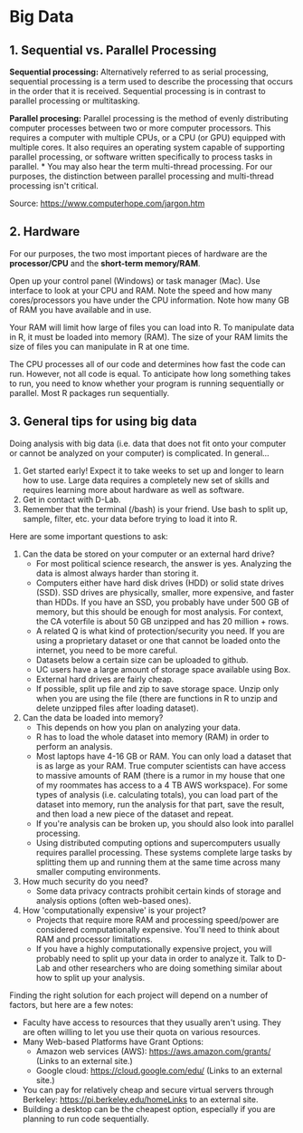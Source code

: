 
# Big Data

## 1. Sequential vs. Parallel Processing 

**Sequential processing:** Alternatively referred to as serial processing, sequential processing is a term used to describe the processing that occurs in the order that it is received. Sequential processing is in contrast to parallel processing or multitasking.

**Parallel procesing:** Parallel processing is the method of evenly distributing computer processes between two or more computer processors. This requires a computer with multiple CPUs, or a CPU (or GPU) equipped with multiple cores. It also requires an operating system capable of supporting parallel processing, or software written specifically to process tasks in parallel.
	* You may also hear the term multi-thread processing. For our purposes, the distinction between parallel processing and multi-thread processing isn't critical. 

Source: https://www.computerhope.com/jargon.htm

## 2. Hardware 

For our purposes, the two most important pieces of hardware are the **processor/CPU** and the **short-term memory/RAM**. 

Open up your control panel (Windows) or task manager (Mac). Use interface to look at your CPU and RAM. Note the speed and how many cores/processors you have under the CPU information. Note how many GB of RAM you have available and in use. 

Your RAM will limit how large of files you can load into R. To manipulate data in R, it must be loaded into memory (RAM). The size of your RAM limits the size of files you can manipulate in R at one time.  

The CPU processes all of our code and determines how fast the code can run. However, not all code is equal. To anticipate how long something takes to run, you need to know whether your program is running sequentially or parallel. Most R packages run sequentially. 


## 3. General tips for using big data 

Doing analysis with big data (i.e. data that does not fit onto your computer or cannot be analyzed on your computer) is complicated. In general...

1. Get started early! Expect it to take weeks to set up and longer to learn how to use. Large data requires a completely new set of skills and requires learning more about hardware as well as software. 
2. Get in contact with D-Lab.  
3. Remember that the terminal (/bash) is your friend. Use bash to split up, sample, filter, etc. your data before trying to load it into R. 

Here are some important questions to ask:

1. Can the data be stored on your computer or an external hard drive?
	* For most political science research, the answer is yes. Analyzing the data is almost always harder than storing it. 
	* Computers either have hard disk drives (HDD) or solid state drives (SSD). SSD drives are physically, smaller, more expensive, and faster than HDDs. If you have an SSD, you probably have under 500 GB of memory, but this should be enough for most analysis. For context, the CA voterfile is about 50 GB unzipped and has 20 million + rows. 
	* A related Q is what kind of protection/security you need. If you are using a proprietary dataset or one that cannot be loaded onto the internet, you need to be more careful. 
	* Datasets below a certain size can be uploaded to github.
	* UC users have a large amount of storage space available using Box. 
	* External hard drives are fairly cheap. 
	* If possible, split up file and zip to save storage space. Unzip only when you are using the file (there are functions in R to unzip and delete unzipped files after loading dataset). 
2. Can the data be loaded into memory?
	* This depends on how you plan on analyzing your data.
	* R has to load the whole dataset into memory (RAM) in order to perform an analysis.
	* Most laptops have 4-16 GB or RAM. You can only load a dataset that is as large as your RAM. True computer scientists can have access to massive amounts of RAM (there is a rumor in my house that one of my roommates has access to a 4 TB AWS workspace). 
For some types of analysis (i.e. calculating totals), you can load part of the dataset into memory, run the analysis for that part, save the result, and then load a new piece of the dataset and repeat. 
	* If you're analysis can be broken up, you should also look into parallel processing. 
	* Using distributed computing options and supercomputers usually requires parallel processing. These systems complete large tasks by splitting them up and running them at the same time across many smaller computing environments. 
3. How much security do you need? 
	* Some data privacy contracts prohibit certain kinds of storage and analysis options (often web-based ones). 
4. How 'computationally expensive' is your project?
	* Projects that require more RAM and processing speed/power are considered computationally expensive. You'll need to think about RAM and processor limitations. 
	* If you have a highly computationally expensive project, you will probably need to split up your data in order to analyze it. Talk to D-Lab and other researchers who are doing something similar about how to split up your analysis. 
 

Finding the right solution for each project will depend on a number of factors, but here are a few notes: 

* Faculty have access to resources that they usually aren't using. They are often willing to let you use their quota on various resources. 
* Many Web-based Platforms have Grant Options:
	* Amazon web services (AWS): https://aws.amazon.com/grants/ (Links to an external site.)
	* Google cloud: https://cloud.google.com/edu/ (Links to an external site.)
* You can pay for relatively cheap and secure virtual servers through Berkeley: https://pi.berkeley.edu/homeLinks to an external site.
* Building a desktop can be the cheapest option, especially if you are planning to run code sequentially. 


